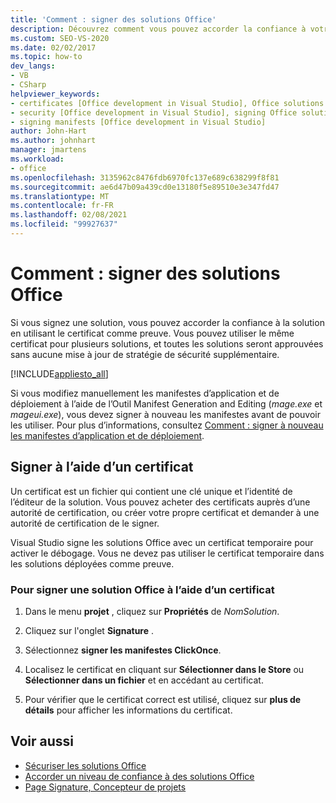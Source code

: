 ```yaml
---
title: 'Comment : signer des solutions Office'
description: Découvrez comment vous pouvez accorder la confiance à votre solution de Microsoft Office en utilisant un certificat comme preuve.
ms.custom: SEO-VS-2020
ms.date: 02/02/2017
ms.topic: how-to
dev_langs:
- VB
- CSharp
helpviewer_keywords:
- certificates [Office development in Visual Studio], Office solutions
- security [Office development in Visual Studio], signing Office solutions
- signing manifests [Office development in Visual Studio]
author: John-Hart
ms.author: johnhart
manager: jmartens
ms.workload:
- office
ms.openlocfilehash: 3135962c8476fdb6970fc137e689c638299f8f81
ms.sourcegitcommit: ae6d47b09a439cd0e13180f5e89510e3e347fd47
ms.translationtype: MT
ms.contentlocale: fr-FR
ms.lasthandoff: 02/08/2021
ms.locfileid: "99927637"
---
```

# <a name="how-to-sign-office-solutions"></a>Comment : signer des solutions Office
  Si vous signez une solution, vous pouvez accorder la confiance à la solution en utilisant le certificat comme preuve. Vous pouvez utiliser le même certificat pour plusieurs solutions, et toutes les solutions seront approuvées sans aucune mise à jour de stratégie de sécurité supplémentaire.

 [!INCLUDE[appliesto_all](../vsto/includes/appliesto-all-md.md)]

 Si vous modifiez manuellement les manifestes d’application et de déploiement à l’aide de l’Outil Manifest Generation and Editing (*mage.exe* et *mageui.exe*), vous devez signer à nouveau les manifestes avant de pouvoir les utiliser. Pour plus d’informations, consultez [Comment : signer à nouveau les manifestes d’application et de déploiement](../deployment/how-to-re-sign-application-and-deployment-manifests.md).

## <a name="sign-by-using-a-certificate"></a>Signer à l’aide d’un certificat
 Un certificat est un fichier qui contient une clé unique et l’identité de l’éditeur de la solution. Vous pouvez acheter des certificats auprès d’une autorité de certification, ou créer votre propre certificat et demander à une autorité de certification de le signer.

 Visual Studio signe les solutions Office avec un certificat temporaire pour activer le débogage. Vous ne devez pas utiliser le certificat temporaire dans les solutions déployées comme preuve.

### <a name="to-sign-an-office-solution-by-using-a-certificate"></a>Pour signer une solution Office à l’aide d’un certificat

1. Dans le menu **projet** , cliquez sur **Propriétés** de _NomSolution_.

2. Cliquez sur l'onglet **Signature** .

3. Sélectionnez **signer les manifestes ClickOnce**.

4. Localisez le certificat en cliquant sur **Sélectionner dans le Store** ou **Sélectionner dans un fichier** et en accédant au certificat.

5. Pour vérifier que le certificat correct est utilisé, cliquez sur **plus de détails** pour afficher les informations du certificat.

## <a name="see-also"></a>Voir aussi

- [Sécuriser les solutions Office](../vsto/securing-office-solutions.md)
- [Accorder un niveau de confiance à des solutions Office](../vsto/granting-trust-to-office-solutions.md)
- [Page Signature, Concepteur de projets](../ide/reference/signing-page-project-designer.md)

